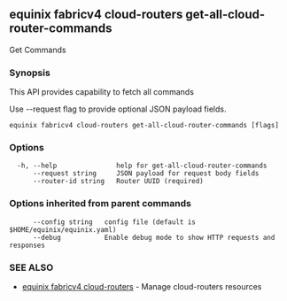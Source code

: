 ## equinix fabricv4 cloud-routers get-all-cloud-router-commands

Get Commands

### Synopsis

This API provides capability to fetch all commands

Use --request flag to provide optional JSON payload fields.

```
equinix fabricv4 cloud-routers get-all-cloud-router-commands [flags]
```

### Options

```
  -h, --help               help for get-all-cloud-router-commands
      --request string     JSON payload for request body fields
      --router-id string   Router UUID (required)
```

### Options inherited from parent commands

```
      --config string   config file (default is $HOME/equinix/equinix.yaml)
      --debug           Enable debug mode to show HTTP requests and responses
```

### SEE ALSO

* [equinix fabricv4 cloud-routers](equinix_fabricv4_cloud-routers.md)	 - Manage cloud-routers resources

